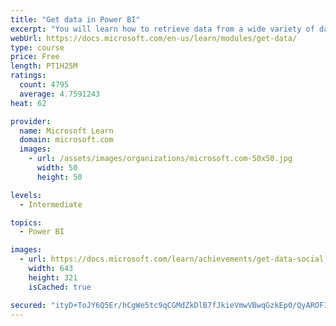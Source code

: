 ```yaml
---
title: "Get data in Power BI"
excerpt: "You will learn how to retrieve data from a wide variety of data sources, including Microsoft Excel, relational databases, and NoSQL data stores. You will also learn how to improve performance while retrieving data."
webUrl: https://docs.microsoft.com/en-us/learn/modules/get-data/
type: course
price: Free
length: PT1H25M
ratings:
  count: 4795
  average: 4.7591243
heat: 62

provider:
  name: Microsoft Learn
  domain: microsoft.com
  images:
    - url: /assets/images/organizations/microsoft.com-50x50.jpg
      width: 50
      height: 50

levels:
  - Intermediate

topics:
  - Power BI

images:
  - url: https://docs.microsoft.com/learn/achievements/get-data-social.png
    width: 643
    height: 321
    isCached: true

secured: "ityD+ToJY6Q5Er/hCgWe5tc9qCGMdZkDlB7fJkieVmwVBwqGzkEp0/QyAROFIb8m9ep7h7uh2l8cLaotpWVmX+D891Vth8xwM7VLA5aNP5Z1/lWVsh81v0D25PpA12hA5tTliwyIqpxUeUDsqrDML4taYjJoFH1lrslPuc6nS1TeGdbEfC8gmfFxcApSvpAbt1g3j6r3mwzEEoyViSFs7vHVMO+zS7oG148Szgqh1Ik4/2ZH8rAqTKPvoAp8mxS1/cy12gvYM77HWCGuAo9TihboI9eDKPN4yaP2gmMkI52uhFF5F60SH95Qvi8QQxETyF6BYeFIIoNBoreoLwxJrn5No1oUXvYbfKqLXXAshiieMGu69Ag9NwPypk/NMvTuumayYTR9IRtS4yrYwcRt0+Za48w/wG61VAfZ+HFQzws=;LIaCxU/h/NL5JSEc24aPXg=="
---
```


